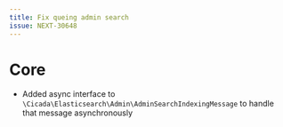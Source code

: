 ```yaml
---
title: Fix queing admin search
issue: NEXT-30648
---
```


# Core

* Added async interface to `\Cicada\Elasticsearch\Admin\AdminSearchIndexingMessage` to handle that message asynchronously
